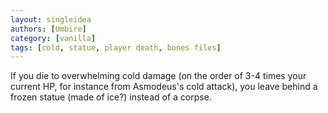 ```yaml
---
layout: singleidea
authors: [Umbire]
category: [vanilla]
tags: [cold, statue, player death, bones files]
---
```

If you die to overwhelming cold damage (on the order of 3-4 times your current
HP, for instance from Asmodeus's cold attack), you leave behind a frozen statue
(made of ice?) instead of a corpse.
